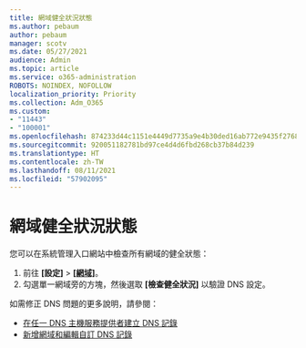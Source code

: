 ```yaml
---
title: 網域健全狀況狀態
ms.author: pebaum
author: pebaum
manager: scotv
ms.date: 05/27/2021
audience: Admin
ms.topic: article
ms.service: o365-administration
ROBOTS: NOINDEX, NOFOLLOW
localization_priority: Priority
ms.collection: Adm_O365
ms.custom:
- "11443"
- "100001"
ms.openlocfilehash: 874233d44c1151e4449d7735a9e4b30ded16ab772e9435f27684e640d1a8c263
ms.sourcegitcommit: 920051182781bd97ce4d4d6fbd268cb37b84d239
ms.translationtype: HT
ms.contentlocale: zh-TW
ms.lasthandoff: 08/11/2021
ms.locfileid: "57902095"
---
```

# <a name="domain-health-status"></a>網域健全狀況狀態

您可以在系統管理入口網站中檢查所有網域的健全狀態：

1. 前往 **[設定]** > [**[網域]**](https://portal.microsoft.com/Adminportal/Home?ref=/Domains)。
1. 勾選單一網域旁的方塊，然後選取 **[檢查健全狀況]** 以驗證 DNS 設定。

如需修正 DNS 問題的更多說明，請參閱：

- [在任一 DNS 主機服務提供者建立 DNS 記錄](https://docs.microsoft.com/microsoft-365/admin/get-help-with-domains/create-dns-records-at-any-dns-hosting-provider)
- [新增網域和編輯自訂 DNS 記錄](https://docs.microsoft.com/microsoft-365/admin/setup/add-domain)